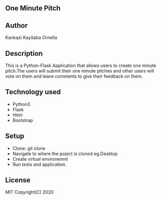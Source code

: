 ## One Minute Pitch

## Author
Kankazi Kayitaba Ornella

## Description
This is a Python-Flask Application that allows users to create one minute pitch.The users will submit their one minute pitches and other users will vote on them and leave comments to give their feedback on them.

## Technology used
* Python3
* Flask
* Html
* Bootstrap

## Setup
* Clone: git clone 
* Navigate to where the poject is cloned eg.Desktop
* Create virtual environemnt
* Run tests and application.

## License
MIT
Copyright(C) 2020